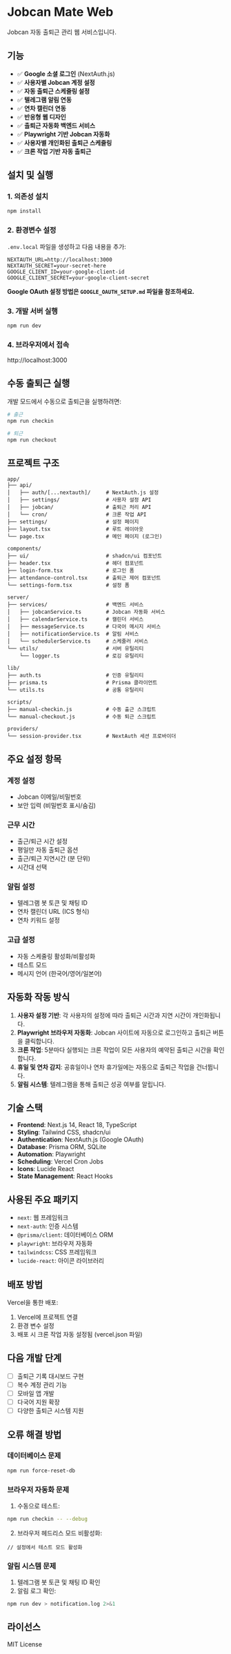 # Jobcan Mate Web

Jobcan 자동 출퇴근 관리 웹 서비스입니다.

## 기능

- ✅ **Google 소셜 로그인** (NextAuth.js)
- ✅ **사용자별 Jobcan 계정 설정**
- ✅ **자동 출퇴근 스케줄링 설정**
- ✅ **텔레그램 알림 연동**
- ✅ **연차 캘린더 연동**
- ✅ **반응형 웹 디자인**
- ✅ **출퇴근 자동화 백엔드 서비스**
- ✅ **Playwright 기반 Jobcan 자동화**
- ✅ **사용자별 개인화된 출퇴근 스케줄링**
- ✅ **크론 작업 기반 자동 출퇴근**

## 설치 및 실행

### 1. 의존성 설치
```bash
npm install
```

### 2. 환경변수 설정
`.env.local` 파일을 생성하고 다음 내용을 추가:

```env
NEXTAUTH_URL=http://localhost:3000
NEXTAUTH_SECRET=your-secret-here
GOOGLE_CLIENT_ID=your-google-client-id
GOOGLE_CLIENT_SECRET=your-google-client-secret
```

**Google OAuth 설정 방법은 `GOOGLE_OAUTH_SETUP.md` 파일을 참조하세요.**

### 3. 개발 서버 실행
```bash
npm run dev
```

### 4. 브라우저에서 접속
http://localhost:3000

## 수동 출퇴근 실행

개발 모드에서 수동으로 출퇴근을 실행하려면:

```bash
# 출근
npm run checkin

# 퇴근
npm run checkout
```

## 프로젝트 구조

```
app/
├── api/
│   ├── auth/[...nextauth]/     # NextAuth.js 설정
│   ├── settings/               # 사용자 설정 API
│   ├── jobcan/                 # 출퇴근 처리 API
│   └── cron/                   # 크론 작업 API
├── settings/                   # 설정 페이지
├── layout.tsx                  # 루트 레이아웃
└── page.tsx                    # 메인 페이지 (로그인)

components/
├── ui/                         # shadcn/ui 컴포넌트
├── header.tsx                  # 헤더 컴포넌트
├── login-form.tsx              # 로그인 폼
├── attendance-control.tsx      # 출퇴근 제어 컴포넌트
└── settings-form.tsx           # 설정 폼

server/
├── services/                   # 백엔드 서비스
│   ├── jobcanService.ts        # Jobcan 자동화 서비스
│   ├── calendarService.ts      # 캘린더 서비스
│   ├── messageService.ts       # 다국어 메시지 서비스
│   ├── notificationService.ts  # 알림 서비스
│   └── schedulerService.ts     # 스케줄러 서비스
└── utils/                      # 서버 유틸리티
    └── logger.ts               # 로깅 유틸리티

lib/
├── auth.ts                     # 인증 유틸리티
├── prisma.ts                   # Prisma 클라이언트
└── utils.ts                    # 공통 유틸리티

scripts/
├── manual-checkin.js           # 수동 출근 스크립트
└── manual-checkout.js          # 수동 퇴근 스크립트

providers/
└── session-provider.tsx        # NextAuth 세션 프로바이더
```

## 주요 설정 항목

### 계정 설정
- Jobcan 이메일/비밀번호
- 보안 입력 (비밀번호 표시/숨김)

### 근무 시간
- 출근/퇴근 시간 설정
- 평일만 자동 출퇴근 옵션
- 출근/퇴근 지연시간 (분 단위)
- 시간대 선택

### 알림 설정
- 텔레그램 봇 토큰 및 채팅 ID
- 연차 캘린더 URL (ICS 형식)
- 연차 키워드 설정

### 고급 설정
- 자동 스케줄링 활성화/비활성화
- 테스트 모드
- 메시지 언어 (한국어/영어/일본어)

## 자동화 작동 방식

1. **사용자 설정 기반**: 각 사용자의 설정에 따라 출퇴근 시간과 지연 시간이 개인화됩니다.
2. **Playwright 브라우저 자동화**: Jobcan 사이트에 자동으로 로그인하고 출퇴근 버튼을 클릭합니다.
3. **크론 작업**: 5분마다 실행되는 크론 작업이 모든 사용자의 예약된 출퇴근 시간을 확인합니다.
4. **휴일 및 연차 감지**: 공휴일이나 연차 휴가일에는 자동으로 출퇴근 작업을 건너뜁니다.
5. **알림 시스템**: 텔레그램을 통해 출퇴근 성공 여부를 알립니다.

## 기술 스택

- **Frontend**: Next.js 14, React 18, TypeScript
- **Styling**: Tailwind CSS, shadcn/ui
- **Authentication**: NextAuth.js (Google OAuth)
- **Database**: Prisma ORM, SQLite
- **Automation**: Playwright
- **Scheduling**: Vercel Cron Jobs
- **Icons**: Lucide React
- **State Management**: React Hooks

## 사용된 주요 패키지

- `next`: 웹 프레임워크
- `next-auth`: 인증 시스템
- `@prisma/client`: 데이터베이스 ORM
- `playwright`: 브라우저 자동화
- `tailwindcss`: CSS 프레임워크
- `lucide-react`: 아이콘 라이브러리

## 배포 방법

Vercel을 통한 배포:

1. Vercel에 프로젝트 연결
2. 환경 변수 설정
3. 배포 시 크론 작업 자동 설정됨 (vercel.json 파일)

## 다음 개발 단계

- [ ] 출퇴근 기록 대시보드 구현
- [ ] 복수 계정 관리 기능
- [ ] 모바일 앱 개발
- [ ] 다국어 지원 확장
- [ ] 다양한 출퇴근 시스템 지원

## 오류 해결 방법

### 데이터베이스 문제
```bash
npm run force-reset-db
```

### 브라우저 자동화 문제
1. 수동으로 테스트:
```bash
npm run checkin -- --debug
```
2. 브라우저 헤드리스 모드 비활성화:
```
// 설정에서 테스트 모드 활성화
```

### 알림 시스템 문제
1. 텔레그램 봇 토큰 및 채팅 ID 확인
2. 알림 로그 확인:
```bash
npm run dev > notification.log 2>&1
```

## 라이선스

MIT License
